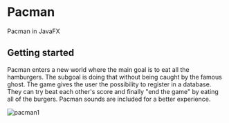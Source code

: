 # Pacman
Pacman in JavaFX

## Getting started
Pacman enters a new world where the main goal is to eat all the hamburgers. 
The subgoal is doing that without being caught by the famous ghost. 
The game gives the user the possibility to register in a database.
They can try beat each other's score and finally "end the game" by eating all of the burgers.
Pacman sounds are included for a better experience.

![pacman1](https://user-images.githubusercontent.com/37831510/54670544-8aa82480-4afc-11e9-8d60-0dffa9ae7727.png)

